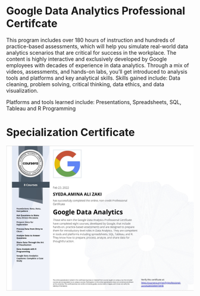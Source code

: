 # Google Data Analytics Professional Certifcate

This program includes over 180 hours of instruction and hundreds of practice-based assessments, which will help you simulate real-world data analytics scenarios that are critical for success in the workplace. The content is highly interactive and exclusively developed by Google employees with decades of experience in data analytics. Through a mix of videos, assessments, and hands-on labs, you’ll get introduced to analysis tools and platforms and key analytical skills.
Skills gained include: Data cleaning, problem solving, critical thinking, data ethics, and data visualization.

Platforms and tools learned include: Presentations, Spreadsheets, SQL, Tableau and R Programming

# Specialization Certificate
<img src="Coursera AGM35KNHTMYB.JPG" width="800">
